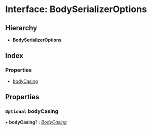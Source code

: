 # Interface: BodySerializerOptions

## Hierarchy

* **BodySerializerOptions**

## Index

### Properties

* [bodyCasing](bodyserializeroptions.md#optional-bodycasing)

## Properties

### `Optional` bodyCasing

• **bodyCasing**? : *[BodyCasing](../enums/bodycasing.md)*
